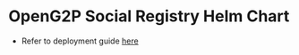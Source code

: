 # OpenG2P Social Registry Helm Chart

- Refer to deployment guide [here](https://docs.openg2p.org/social-registry/deployment)
